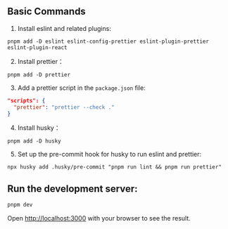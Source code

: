 ## Basic Commands

1. Install eslint and related plugins:
```shell
pnpm add -D eslint eslint-config-prettier eslint-plugin-prettier eslint-plugin-react
```

2. Install prettier：
```shell
pnpm add -D prettier
```

3. Add a prettier script in the `package.json` file:
```json
"scripts": {
  "prettier": "prettier --check ."
}
```

4. Install husky：
```shell
pnpm add -D husky
```

5. Set up the pre-commit hook for husky to run eslint and prettier:
```shell
npx husky add .husky/pre-commit "pnpm run lint && pnpm run prettier"
```

## Run the development server:
```bash
pnpm dev
```

Open [http://localhost:3000](http://localhost:3000) with your browser to see the result.